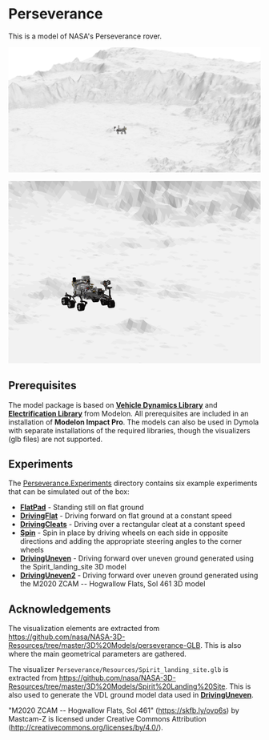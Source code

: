 Perseverance
============

This is a model of NASA's Perseverance rover.

![driving over uneven ground](Resources/images/driveUneven.png)

![driving over uneven ground](Resources/images/driveUneven.gif)

Prerequisites
-------------
The model package is based on **[Vehicle Dynamics Library](https://modelon.com/library/vehicle-dynamics-library/)** and **[Electrification Library](https://modelon.com/library/electrification-library/)** from Modelon. All prerequisites are included in an installation of **Modelon Impact Pro**. The models can also be used in Dymola with separate installations of the required libraries, though the visualizers (glb files) are not supported.

Experiments
-----------
The [Perseverance.Experiments](./Perseverance/Experiments) directory contains six example experiments that can be simulated out of the box:

 - **[FlatPad](./Perseverance/Experiments/FlatPad.mo)** - Standing still on flat ground
 - **[DrivingFlat](./Perseverance/Experiments/DrivingFlat.mo)** - Driving forward on flat ground at a constant speed
 - **[DrivingCleats](./Perseverance/Experiments/DrivingCleats.mo)** - Driving over a rectangular cleat at a constant speed
 - **[Spin](./Perseverance/Experiments/Spin.mo)** - Spin in place by driving wheels on each side in opposite directions and adding the appropriate steering angles to the corner wheels
 - **[DrivingUneven](./Perseverance/Experiments/DrivingUneven.mo)** - Driving forward over uneven ground generated using the Spirit_landing_site 3D model
 - **[DrivingUneven2](./Perseverance/Experiments/DrivingUneven2.mo)** - Driving forward over uneven ground generated using the M2020 ZCAM -- Hogwallow Flats, Sol 461 3D model


Acknowledgements
----------------
The visualization elements are extracted from https://github.com/nasa/NASA-3D-Resources/tree/master/3D%20Models/perseverance-GLB. This is also where the main geometrical parameters are gathered.

The visualizer `Perseverance/Resources/Spirit_landing_site.glb` is extracted from https://github.com/nasa/NASA-3D-Resources/tree/master/3D%20Models/Spirit%20Landing%20Site. This is also used to generate the VDL ground model data used in **[DrivingUneven](./Perseverance/Experiments/DrivingUneven.mo)**.

"M2020 ZCAM -- Hogwallow Flats, Sol 461" (https://skfb.ly/ovp6s) by Mastcam-Z is licensed under Creative Commons Attribution (http://creativecommons.org/licenses/by/4.0/).

